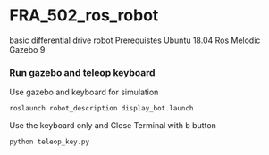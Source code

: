 # FRA_502_ros_robot
basic differential drive robot
Prerequistes
Ubuntu 18.04
Ros Melodic
Gazebo 9

### Run gazebo and teleop keyboard
Use gazebo and keyboard for simulation
```sh
roslaunch robot_description display_bot.launch 
```
Use the keyboard only and Close Terminal with b button
```sh
python teleop_key.py
```
